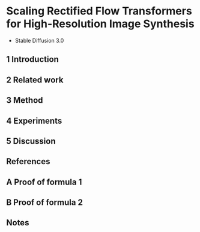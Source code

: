 # Scaling Rectified Flow Transformers for High-Resolution Image Synthesis

- Stable Diffusion 3.0

## 1 Introduction

## 2 Related work

## 3 Method

## 4 Experiments

## 5 Discussion

## References

## A Proof of formula 1

## B Proof of formula 2

## Notes
